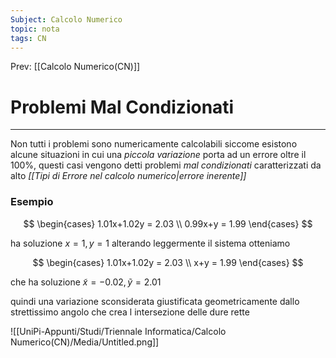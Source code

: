 ```yaml
---
Subject: Calcolo Numerico
topic: nota
tags: CN
---
```


Prev: [[Calcolo Numerico(CN)]]

# Problemi Mal Condizionati
---
Non tutti i problemi sono numericamente calcolabili siccome esistono alcune situazioni in cui una _piccola variazione_ porta ad un errore oltre il 100%, questi casi vengono detti problemi _mal condizionati_ caratterizzati da alto _[[Tipi di Errore nel calcolo numerico|errore inerente]]_

### Esempio

$$
\begin{cases}
1.01x+1.02y = 2.03 \\
0.99x+y = 1.99
\end{cases}
$$

ha soluzione $x=1,y=1$ alterando leggermente il sistema otteniamo

$$
\begin{cases}
1.01x+1.02y = 2.03 \\
x+y = 1.99
\end{cases}
$$

che ha soluzione $\tilde{x} = -0.02 ,\tilde{y} = 2.01$

quindi una variazione sconsiderata giustificata geometricamente dallo strettissimo angolo che crea l intersezione delle dure rette

![[UniPi-Appunti/Studi/Triennale Informatica/Calcolo Numerico(CN)/Media/Untitled.png]]
